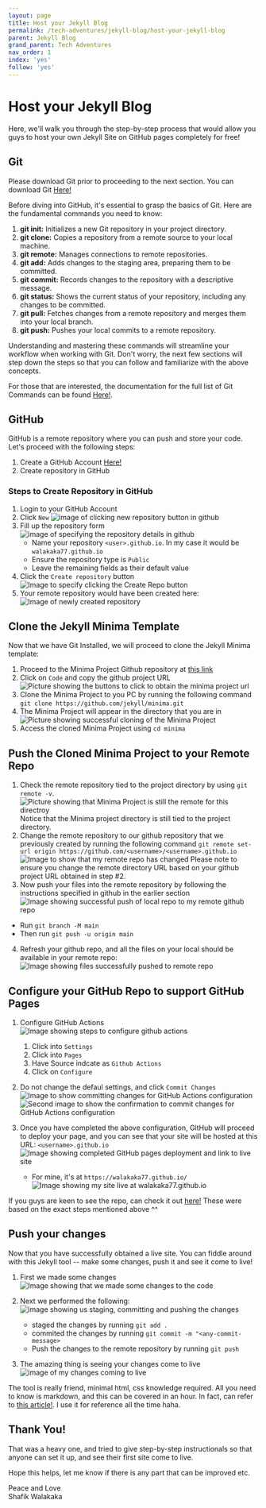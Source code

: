 ```yaml
---
layout: page
title: Host your Jekyll Blog
permalink: /tech-adventures/jekyll-blog/host-your-jekyll-blog
parent: Jekyll Blog
grand_parent: Tech Adventures
nav_order: 1
index: 'yes'
follow: 'yes'
---
```


# Host your Jekyll Blog

Here, we'll walk you through the step-by-step process that would allow you guys to host your own Jekyll Site on GitHub pages completely for free!

## Git

Please download Git prior to proceeding to the next section. You can download Git [Here!](https://git-scm.com/downloads)


Before diving into GitHub, it's essential to grasp the basics of Git. Here are the fundamental commands you need to know:

1. **git init:** Initializes a new Git repository in your project directory.
2. **git clone:** Copies a repository from a remote source to your local machine.
3. **git remote:** Manages connections to remote repositories.
4. **git add:** Adds changes to the staging area, preparing them to be committed.
5. **git commit:** Records changes to the repository with a descriptive message.
6. **git status:** Shows the current status of your repository, including any changes to be committed.
7. **git pull:** Fetches changes from a remote repository and merges them into your local branch.
8. **git push:** Pushes your local commits to a remote repository.

Understanding and mastering these commands will streamline your workflow when working with Git. Don't worry, the next few sections will step down the steps so that you can follow and familiarize with the above concepts.


For those that are interested, the documentation for the full list of Git Commands can be found [Here!](https://git-scm.com/docs).

## GitHub
GitHub is a remote repository where you can push and store your code. Let's proceed with the following steps:

1. Create a GitHub Account [Here!](https://github.com/signup)
2. Create repository in GitHub

### Steps to Create Repository in GitHub

1. Login to your GitHub Account
2. Click `New` ![image of clicking new repository button in github](../../img/github-repo-creation-click-new.png)
3. Fill up the repository form ![image of specifying the repository details in github](../../img/github-repo-creation-form-details-repo.png)
    - Name your repository `<user>.github.io`. In my case it would be `walakaka77.github.io`
    - Ensure the repository type is `Public`
    - Leave the remaining fields as their default value
4. Click the `Create repository` button ![Image to specify clicking the Create Repo button](../../img/github-repo-creationg-click-create-repo.png)
5. Your remote repository would have been created here: ![Image of newly created repository](../../img/github-repo-created-repository.png)


## Clone the Jekyll Minima Template

Now that we have Git Installed, we will proceed to clone the Jekyll Minima template:
1. Proceed to the Minima Project Github repository at [this link](https://github.com/jekyll/minima)
2. Click on `Code` and copy the github project URL ![Picture showing the buttons to click to obtain the minima project url](../../img/github-repo-obtain-minima-url.png)
3. Clone the Minima Project to you PC by running the following command `git clone https://github.com/jekyll/minima.git`
4. The Minima Project will appear in the directory that you are in ![Picture showing successful cloning of the Minima Project](../../img/github-repo-successful-cloned-minima.png)
5. Access the cloned Minima Project using `cd minima`

## Push the Cloned Minima Project to your Remote Repo

1. Check the remote repository tied to the project directory by using `git remote -v`. ![Picture showing that Minima Project is still the remote for this directroy](../../img/github-repo-remote-still-Minima.png)
Notice that the Minima project directory is still tied to the project directory. 
2. Change the remote repository to our github repository that we previously created by running the following command `git remote set-url origin https://github.com/<username>/<username>.github.io` ![Image to show that my remote repo has changed](../../img/github-repo-change-remote-to-my-repo.png)
Please note to ensure you change the remote directory URL based on your github project URL obtained in step #2.
3. Now push your files into the remote repository by following the instructions specified in github in the earlier section
![Image showing successful push of local repo to my remote github repo](../../img/github-repo-pushed-local-repo-to-remote.png)
 - Run `git branch -M main`
 - Then run `git push -u origin main`

4. Refresh your github repo, and all the files on your local should be available in your remote repo:
![Image showing files successfully pushed to remote repo](../../img/github-repo-files-available-in-remote.png)


## Configure your GitHub Repo to support GitHub Pages
1. Configure GitHub Actions
![Image showing steps to configure github actions](../../img/github-repo-configure-github-actions.png)
    1. Click into `Settings`
    2. Click into `Pages`
    3. Have Source indcate as `Github Actions`
    4. Click on `Configure`
2. Do not change the defaul settings, and click `Commit Changes`
![Image to show committing changes for GitHub Actions configuration](../../img/github-repo-commit-github-actions.png)
![Second image to show the confirmation to commit changes for GitHub Actions configuration](../../img/github-repo-commit-github-actions-confirmation-modal.png)

3. Once you have completed the above configuration, GitHub will proceed to deploy your page, and you can see that your site will be hosted at this URL: `<username>.github.io`
![Image showing completed GitHub pages deployment and link to live site](../../img/github-repo-site-is-live.png)

    - For mine, it's at `https://walakaka77.github.io/` ![Image showing my site live at walakaka77.github.io](../../img/github-repo-walakaka77-site-live.png)


If you guys are keen to see the repo, can check it out [here!](https://github.com/walakaka77/walakaka77.github.io) These were based on the exact steps mentioned above ^^


## Push your changes

Now that you have successfully obtained a live site. You can fiddle around with this Jekyll tool -- make some changes, push it and see it come to live!

1. First we made some changes ![Image showing that we made some changes to the code](../../img/github-repo-made-some-changes-in-code-ss.png)

2. Next we performed the following: ![image showing us staging, committing and pushing the changes](../../img/github-repo-stage-commit-and-push-changes.png)
    - staged the changes by running `git add .`
    - commited the changes by running `git commit -m "<any-commit-message>`
    - Push the changes to the remote repository by running `git push`

3. The amazing thing is seeing your changes come to live ![image of my changes coming to live](../../img/github-repo-changes-come-tolive-local.png)

The tool is really friend, minimal html, css knowledge required. All you need to know is markdown, and this can be covered in an hour. In fact, can refer to [this article!](/tech-adventures/markdown-syntax).
I use it for reference all the time haha.

## Thank You!

That was a heavy one, and tried to give step-by-step instructionals so that anyone can set it up, and see their first site come to live.

Hope this helps, let me know if there is any part that can be improved etc.

Peace and Love<br>
Shafik Walakaka